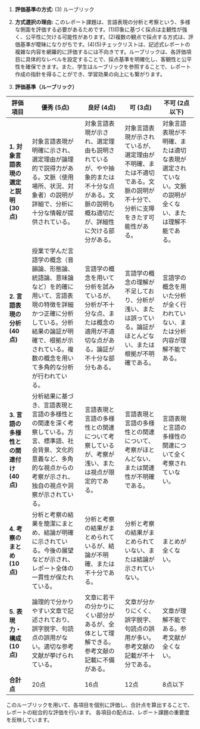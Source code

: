 1. **評価基準の方式:** (3) ルーブリック

2. **方式選択の理由:** このレポート課題は、言語表現の分析と考察という、多様な側面を評価する必要があるためです。(1)印象に基づく採点は主観性が強く、公平性に欠ける可能性があります。(2)複数の観点で採点する方式は、評価基準が曖昧になりがちです。(4)(5)チェックリストは、記述式レポートの複雑な内容を網羅的に評価するには不向きです。ルーブリックは、各評価項目に具体的なレベルを設定することで、採点基準を明確化し、客観性と公平性を確保できます。また、学生はルーブリックを参照することで、レポート作成の指針を得ることができ、学習効果の向上にも繋がります。


3. **評価基準（ルーブリック）**

| 評価項目 | 優秀 (5点) | 良好 (4点) | 可 (3点) | 不可 (2点以下) |
|---|---|---|---|---|
| **1. 対象言語表現の選定と説明 (30点)** | 対象言語表現が明確に示され、選定理由が論理的で説得力がある。文脈（使用場所、状況、対象者）の説明が詳細で、分析に十分な情報が提供されている。 | 対象言語表現が示され、選定理由も説明されているが、やや抽象的または不十分な点がある。文脈の説明も概ね適切だが、詳細性に欠ける部分がある。 | 対象言語表現が示されているが、選定理由が不明確、または不適切である。文脈の説明が不十分で、分析に支障をきたす可能性がある。 | 対象言語表現が不明確、または適切な表現が選定されていない。文脈の説明が全くない、または理解不能である。 |
| **2. 言語表現の分析 (40点)** | 授業で学んだ言語学の概念（音韻論、形態論、統語論、意味論など）を的確に用いて、言語表現の特徴を詳細かつ正確に分析している。分析結果の論証が明確で、根拠が示されている。複数の概念を用いて多角的な分析が行われている。 | 言語学の概念を用いて分析を試みているが、分析が不十分な点、または概念の適用が不適切な点がある。論証が不十分な部分もある。 | 言語学の概念の理解が不足しており、分析が浅い、または誤っている。論証がほとんどない、または根拠が不明確である。 | 言語学の概念を用いた分析が全く行われていない、または分析内容が理解不能である。 |
| **3. 言語の多様性との関連付け (40点)** | 分析結果に基づき、言語表現と言語の多様性との関連を深く考察している。方言、標準語、社会背景、文化的意義など、多角的な視点からの考察が示され、独自の視点や洞察が示されている。 | 言語表現と言語の多様性との関連について考察しているが、考察が浅い、または視点が限定的である。 | 言語表現と言語の多様性との関連について、考察がほとんどない、または関連性が不明確である。 | 言語表現と言語の多様性の関連について全く考察されていない。 |
| **4. 考察のまとめ (10点)** | 分析と考察の結果を簡潔にまとめ、結論が明確に示されている。今後の展望などが示され、レポート全体の一貫性が保たれている。 | 分析と考察の結果がまとめられているが、結論が不明確、または不十分である。 | 分析と考察の結果がまとめられていない、または結論が示されていない。 | まとめが全くない。 |
| **5. 表現力・構成 (10点)** | 論理的で分かりやすい文章で記述されており、誤字脱字、句読点の誤用がない。適切な参考文献が挙げられている。 | 文章に若干の分かりにくい部分があるが、全体として理解できる。参考文献の記載に不備がある。 | 文章が分かりにくく、誤字脱字、句読点の誤用が多い。参考文献の記載が不十分である。 | 文章が理解不能である。参考文献が全くない。 |
| **合計点** | 20点 | 16点 | 12点 | 8点以下 |


このルーブリックを用いて、各項目を個別に評価し、合計点を算出することで、レポートの総合的な評価を行います。  各項目の配点は、レポート課題の重要度を反映しています。
